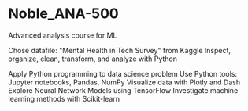 # Noble_ANA-500
Advanced analysis course for ML 

Chose datafile: "Mental Health in Tech Survey" from Kaggle
Inspect, organize, clean, transform, and analyze with Python

Apply Python programming to data science problem
Use Python tools: Jupyter notebooks, Pandas, NumPy
Visualize data with Plotly and Dash
Explore Neural Network Models using TensorFlow
Investigate machine learning methods with Scikit-learn

